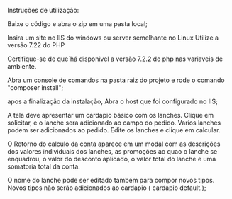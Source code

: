 Instruções de utilização:

Baixe o código e abra o zip em uma pasta local;

Insira um site no IIS do windows ou server semelhante no Linux
Utilize a versão 7.22 do PHP

Certifique-se de que´há disponivel a versão 7.2.2 do php nas variaveis de ambiente.

Abra um console de comandos na pasta raiz do projeto e rode o comando
"composer install";

apos a finalização da instalação, Abra o host que foi configurado no IIS;

A tela deve apresentar um cardapio básico com os lanches.
Clique em solicitar, e o lanche sera adicionado ao campo do pedido.
Varios lanches podem ser adicionados ao pedido.
Edite os lanches e clique em calcular.

O Retorno do calculo da conta aparece em um modal com as descrições dos
valores individuais dos lanches, as promoções ao quao o lanche se enquadrou, o valor do
desconto aplicado, o valor total do lanche e uma somatoria total da conta.

O nome do lanche pode ser editado também para compor novos tipos.
	Novos tipos não serão adicionados ao cardapio ( cardapio default.);

